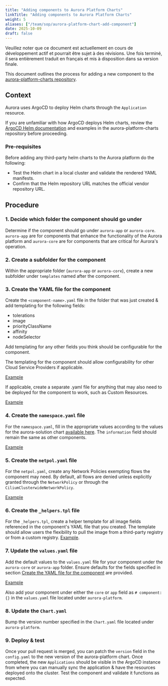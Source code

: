 ```yaml
---
title: "Adding components to Aurora Platform Charts"
linkTitle: "Adding components to Aurora Platform Charts"
weight: 5
aliases: ["/team/sop/aurora-platform-chart-add-component"]
date: 2025-10-09
draft: false
---
```


<gcds-alert alert-role="danger" container="full" heading="Avis de traduction" hide-close-btn="true" hide-role-icon="false" is-fixed="false" class="hydrated mb-400">
<gcds-text>Veuillez noter que ce document est actuellement en cours de développement actif et pourrait être sujet à des révisions. Une fois terminé, il sera entièrement traduit en français et mis à disposition dans sa version finale.</gcds-text>
</gcds-alert>

This document outlines the process for adding a new component to the [aurora-platform-charts repository](https://github.com/gccloudone-aurora/aurora-platform-charts).

## Context

Aurora uses ArgoCD to deploy Helm charts through the `Application` resource.  

If you are unfamiliar with how ArgoCD deploys Helm charts, review the [ArgoCD Helm documentation](https://argo-cd.readthedocs.io/en/stable/user-guide/helm/) and examples in the aurora-platform-charts repository before proceeding.

### Pre-requisites

Before adding any third-party helm charts to the Aurora platform do the following:

- Test the Helm chart in a local cluster and validate the rendered YAML manifests.
- Confirm that the Helm repository URL matches the official vendor repository URL.

## Procedure

### 1. Decide which folder the component should go under

Determine if the component should go under `aurora-app` or `aurora-core`. `aurora-app` are for components that enhance the functionality of the Aurora platform and `aurora-core` are for components that are critical for Aurora's operation.

### 2. Create a subfolder for the component

Within the appropriate folder (`aurora-app` or `aurora-core`), create a new subfolder under `templates` named after the component.

### 3. Create the YAML file for the component

Create the `<component-name>.yaml` file in the folder that was just created & add templating for the following fields:

- tolerations
- image
- priorityClassName
- affinity
- nodeSelector

Add templating for any other fields you think should be configurable for the component.

The templating for the component should allow configurability for other Cloud Service Providers if applicable.

[Example](https://github.com/gccloudone-aurora/aurora-platform-charts/blob/main/stable/aurora-platform/charts/aurora-core/templates/cert-manager/cert-manager.yaml)

If applicable, create a separate .yaml file for anything that may also need to be deployed for the component to work, such as Custom Resources.

[Example](https://github.com/gccloudone-aurora/aurora-platform-charts/blob/main/stable/aurora-platform/charts/aurora-core/templates/cert-manager/issuers.yaml)

### 4. Create the `namespace.yaml` file

For the `namespace.yaml`, fill in the appropriate values according to the values for the aurora-solution chart [available here](https://github.com/gccloudone-aurora/aurora-platform-charts/blob/main/stable/aurora-solution/values.yaml). The `information` field should remain the same as other components.

[Example](https://github.com/gccloudone-aurora/aurora-platform-charts/blob/main/stable/aurora-platform/charts/aurora-app/templates/argo-workflow/namespace.yaml)

### 5. Create the `netpol.yaml` file

For the `netpol.yaml`, create any Network Policies exempting flows the component may need. By default, all flows are denied unless explicitly granted through the `NetworkPolicy` or through the `CiliumClusterwideNetworkPolicy`.

[Example](https://github.com/gccloudone-aurora/aurora-platform-charts/blob/main/stable/aurora-platform/charts/aurora-core/templates/falco/netpol.yaml)

### 6. Create the `_helpers.tpl` file

For the `_helpers.tpl`, create a helper template for all image fields referenced in the component's YAML file that you created. The template should allow users the flexibility to pull the image from a third-party registry or from a custom registry. [Example](https://github.com/gccloudone-aurora/aurora-platform-charts/blob/main/stable/aurora-platform/charts/aurora-app/templates/argo-workflow/_helpers.tpl).

### 7. Update the `values.yaml` file

Add the default values to the `values.yaml` file for your component under the `aurora-core` or `aurora-app` folder. Ensure defaults for the fields specified in section [Create the YAML file for the component](#3-create-the-yaml-file-for-the-component) are provided.

[Example](https://github.com/gccloudone-aurora/aurora-platform-charts/blob/main/stable/aurora-platform/charts/aurora-core/values.yaml#L342)

Also add your component under either the `core` or `app` field as `# component: {}` in the `values.yaml` file located under `aurora-platform`.

### 8. Update the `Chart.yaml`

Bump the version number specified in the `Chart.yaml` file located under `aurora-platform`.

### 9. Deploy & test

Once your pull request is merged, you can patch the `version` field in the `config.yaml` to the new version of the aurora-platform chart. Once completed, the new `Applications` should be visible in the ArgoCD instance from where you can manually sync the application & have the resources deployed onto the cluster. Test the component and validate it functions as expected.
